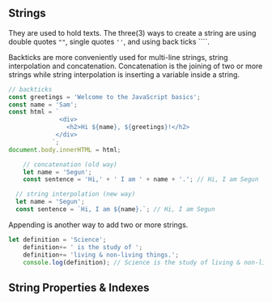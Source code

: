 ## Strings

They are used to hold texts. The three(3) ways to create a string are using double quotes `""`, single quotes `''`, and using back ticks ````.

Backticks are more conveniently used for multi-line strings, string interpolation and concatenation. Concatenation is the joining of two or more strings while string interpolation is inserting a variable inside a string.

```js
// backticks
const greetings = 'Welcome to the JavaScript basics';
const name = 'Sam';
const html = `
              <div>
                <h2>Hi ${name}, ${greetings}!</h2>
             </div>
            `;
document.body.innerHTML = html;
```
```js
    // concatenation (old way)
    let name = 'Segun';
    const sentence = 'Hi,' + ' I am ' + name + '.'; // Hi, I am Segun
```

```js
  // string interpolation (new way)
  let name = 'Segun';
  const sentence = `Hi, I am ${name}.`; // Hi, I am Segun
```  

Appending is another way to add two or more strings.

```js
let definition = 'Science';
    definition+= ' is the study of ';
    definition+= 'living & non-living things.';
    console.log(definition); // Science is the study of living & non-living things.
```

## String Properties & Indexes

